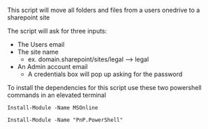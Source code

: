 This script will move all folders and files from a users onedrive to a sharepoint site

The script will ask for three inputs:

  * The Users email
  * The site name 
      * ex. domain.sharepoint/sites/legal --> legal
  * An Admin account email
      * A credentials box will pop up asking for the password

To install the dependencies for this script use these two powershell commands in an elevated terminal

`Install-Module -Name MSOnline`

`Install-Module -Name "PnP.PowerShell" `
